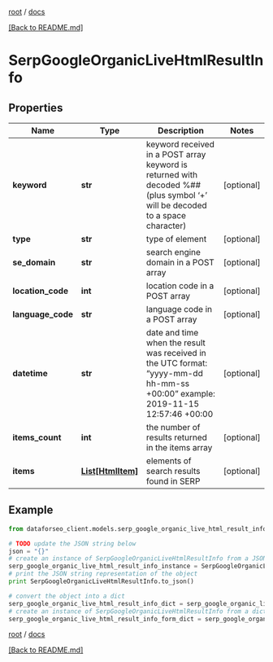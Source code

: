 [root](./../ "root") / [docs](./ "docs")

[[Back to README.md]](./../README.md "[Back to README.md]")

# SerpGoogleOrganicLiveHtmlResultInfo

## Properties

Name | Type | Description | Notes
------------ | ------------- | ------------- | -------------
**keyword** | **str** | keyword received in a POST array keyword is returned with decoded %## (plus symbol ‘+’ will be decoded to a space character) | [optional]
**type** | **str** | type of element | [optional]
**se_domain** | **str** | search engine domain in a POST array | [optional]
**location_code** | **int** | location code in a POST array | [optional]
**language_code** | **str** | language code in a POST array | [optional]
**datetime** | **str** | date and time when the result was received in the UTC format: “yyyy-mm-dd hh-mm-ss +00:00” example: 2019-11-15 12:57:46 +00:00 | [optional]
**items_count** | **int** | the number of results returned in the items array | [optional]
**items** | [**List[HtmlItem]**](HtmlItem.md) | elements of search results found in SERP | [optional]

## Example

```python
from dataforseo_client.models.serp_google_organic_live_html_result_info import SerpGoogleOrganicLiveHtmlResultInfo

# TODO update the JSON string below
json = "{}"
# create an instance of SerpGoogleOrganicLiveHtmlResultInfo from a JSON string
serp_google_organic_live_html_result_info_instance = SerpGoogleOrganicLiveHtmlResultInfo.from_json(json)
# print the JSON string representation of the object
print SerpGoogleOrganicLiveHtmlResultInfo.to_json()

# convert the object into a dict
serp_google_organic_live_html_result_info_dict = serp_google_organic_live_html_result_info_instance.to_dict()
# create an instance of SerpGoogleOrganicLiveHtmlResultInfo from a dict
serp_google_organic_live_html_result_info_form_dict = serp_google_organic_live_html_result_info.from_dict(serp_google_organic_live_html_result_info_dict)
```

  

[root](./../ "root") / [docs](./ "docs")

[[Back to README.md]](./../README.md "[Back to README.md]")